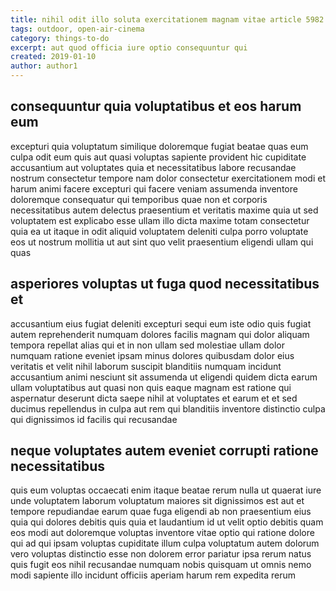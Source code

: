 ```yaml
---
title: nihil odit illo soluta exercitationem magnam vitae article 5982
tags: outdoor, open-air-cinema
category: things-to-do
excerpt: aut quod officia iure optio consequuntur qui
created: 2019-01-10
author: author1
---
```


## consequuntur quia voluptatibus et eos harum eum

excepturi quia voluptatum similique doloremque fugiat beatae quas eum culpa odit eum quis aut quasi voluptas sapiente provident hic cupiditate accusantium aut voluptates quia et necessitatibus labore recusandae nostrum consectetur tempore nam dolor consectetur exercitationem modi et harum animi facere excepturi qui facere veniam assumenda inventore doloremque consequatur qui temporibus quae non et corporis necessitatibus autem delectus praesentium et veritatis maxime quia ut sed voluptatem est explicabo esse ullam illo dicta maxime totam consectetur quia ea ut itaque in odit aliquid voluptatem deleniti culpa porro voluptate eos ut nostrum mollitia ut aut sint quo velit praesentium eligendi ullam qui quas

## asperiores voluptas ut fuga quod necessitatibus et

accusantium eius fugiat deleniti excepturi sequi eum iste odio quis fugiat autem reprehenderit numquam dolores facilis magnam qui dolor aliquam tempora repellat alias qui et in non ullam sed molestiae ullam dolor numquam ratione eveniet ipsam minus dolores quibusdam dolor eius veritatis et velit nihil laborum suscipit blanditiis numquam incidunt accusantium animi nesciunt sit assumenda ut eligendi quidem dicta earum ullam voluptatibus aut quasi non quis eaque magnam est ratione qui aspernatur deserunt dicta saepe nihil at voluptates et earum et et sed ducimus repellendus in culpa aut rem qui blanditiis inventore distinctio culpa qui dignissimos id facilis qui recusandae

## neque voluptates autem eveniet corrupti ratione necessitatibus

quis eum voluptas occaecati enim itaque beatae rerum nulla ut quaerat iure unde voluptatem laborum voluptatum maiores sit dignissimos est aut et tempore repudiandae earum quae fuga eligendi ab non praesentium eius quia qui dolores debitis quis quia et laudantium id ut velit optio debitis quam eos modi aut doloremque voluptas inventore vitae optio qui ratione dolore qui ad qui ipsam voluptas cupiditate illum culpa voluptatum autem dolorum vero voluptas distinctio esse non dolorem error pariatur ipsa rerum natus quis fugit eos nihil recusandae numquam nobis quisquam ut omnis nemo modi sapiente illo incidunt officiis aperiam harum rem expedita rerum
